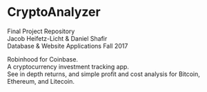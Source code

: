# CryptoAnalyzer
Final Project Repository 
<br>
Jacob Heifetz-Licht & Daniel Shafir 
<br>
Database & Website Applications Fall 2017

Robinhood for Coinbase.
<br>
A cryptocurrency investment tracking app.
<br>
See in depth returns, and simple profit and cost analysis for Bitcoin, Ethereum, and Litecoin. 
